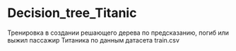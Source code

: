 # Decision_tree_Titanic 

Тренировка в создании решающего дерева по предсказанию, погиб или выжил пассажир Титаника по данным датасета train.csv
